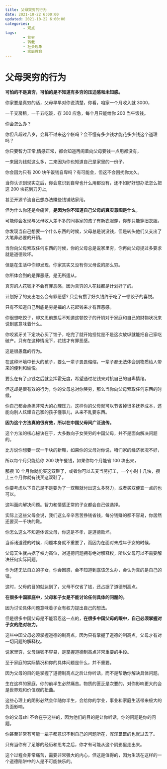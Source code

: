 ```yaml
---
title: 父母哭穷的行为
date: 2021-10-22 6:00:00
updated: 2021-10-22 6:00:00
categories:
        - 观点
tags:
        - 贫穷
        - 转载
        - 社会现象
        - 家庭教育
---
```


# 父母哭穷的行为

**可怕的不是真穷，可怕的是不知道有多穷的压迫感和未知感。**

你家要是真穷的话，父母早早对你说清楚，你看，咱家一个月收入就 3000，

一千交房租，一千五吃饭，存 300 应急，每个月只能给你 200 当午饭钱。

你会怎么办？

你但凡超过八岁，会算不过来这个帐吗？会不懂有多少钱才能花多少钱这个道理吗？

你只要智力正常,情感正常，都会知道再闹着向父母要钱一点用都没有，

一来因为钱就这么多，二来因为你也知道自己是家里的一份子。

你会因为只有 200 块午饭钱自卑吗？有可能会，但这不会困扰你太久。

当你认识到现实之后，你会意识到自卑也什么用都没有，还不如好好想办法怎么把这 200 块花到刀刃上,

甚至开源节流自己想办法赚些钱铺贴家用。

但为什么你还是会痛苦，**是因为你不知道自己父母的真实意图是什么**。

可能你会发现与父母收入差不多的同事家的孩子有新衣服穿，你却只能穿旧衣服。

你发现当自己想要一个什么东西的时候，父母总是说没钱，但是转头他们又支出了大笔非必要的开销。

当你向父母索取任何东西的时候，你的父母总是说家里穷，你再向父母提过多要求就是道德败坏。

但是在生活中你却发现，你家其实又没有你父母说的那么穷。

你所体会到的是罪恶感，是无所适从。

真穷的人花钱才不会有罪恶感，因为真穷的人花钱都是计划好了的。

计划好了的支出怎么会有罪恶感? 只会有攒了好久钱终于吃了一顿饺子的喜悦。

只有不知道自己到底是穷是福的人花起钱来才有罪恶感。

你很想吃饺子，却又思前想后不知道这顿饺子的开销对于家庭和自己的财物状况来说到底意味着什么。

你咬紧牙关下定决心买了饺子，吃完了就开始担忧是不是这次放纵就能把自己家吃破产。只有在这种情况下，花钱才有罪恶感。

这是很愚蠢的行为。

在这种环境中长大的孩子，要么一辈子畏畏缩缩，一辈子都无法体会到物质给人带来的便利和愉悦。

要么在有了点钱之后就会挥霍无度，希望通过花钱来对抗自己的自卑情绪。

但这却是很有效的行为，你的父母总对你哭穷，那么当你向父母索取任何东西的时候，

你自己都会承担非常大的心理压力。这样你的父母就可以节省掉很多抚养成本，还能向别人炫耀自己家的孩子懂事儿，从来不乱要东西。

**因为这个方法真的很有效，所以在中国父母间广泛流传。**

这个方法的核心秘诀在于，大多数向子女哭穷的中国父母，并不是面向解决问题的。

比方说你想要一双一千块的新鞋，如果你的父母对你说，咱们家的经济状况不好，

所以每个月只能给你 200 块午餐钱，如果你每个月能省 100 块出来，

那攒 10 个月你就能买这双鞋了，或者你可以去麦当劳打工，一个小时十几块，攒上三个月你就有钱买这双鞋了。

你要考虑以下自己是不是要为了一双鞋就付出这么多努力，或者买双便宜一点的也可以。

这叫面向解决问题。智力和情感正常的子女都会自己做选择。



实际上这些父母会说，我们这么辛辛苦苦挣钱省钱，每分钱赚的都不容易，你居然还要买一千块的鞋。

你怎么这么不知道体谅父母，你这是不孝，是道德败坏。

当诉诸道德的时候，问题本身就不重要了，而因为在面对未成年子女的时候，

父母天生就占据了权力高位，对道德问题拥有绝对解释权，所以父母可以不需要解决任何实际问题。

作为还无法自立的子女，你会困惑，会不知道到底该怎么办，会认为真的是自己的错。

这时，父母的目的就达到了，父母不仅省了钱，还占据了道德制高点。

**在很多中国家庭中，父母和子女是不能讨论任何具体的问题的。**

因为讨论具体问题意味着子女有权力提出自己的想法。

但是很多中国父母是不能容忍这一点的，**在很多中国父母的眼中，自己必须掌握对子女的绝对权力。**

这些中国父母必须掌握道德的制高点，因为只有掌握了道德的制高点，父母才有对一切问题的解释权。

说家里穷，父母赚钱不容易，是掌握道德制高点非常重要的手段。

至于家庭的实际情况和你的具体问题是什么，并不重要。

因为父母的目的是掌握了道德制高点之后让你听话，而不是帮助你解决具体问题。

生在这样的家庭，你的前半生必然痛苦。物质的匮乏是次要的，对你影响更大的会是世界观和价值观的扭曲。

这些心理上的阴影必然会伴随你半生，会给你的学业，事业和家庭生活带来极大的负面影响。

你的父母shi 不会在乎这些的，因为他们的目的是让你听话，你的问题是你的问题。

你甚至非常有可能一辈子都意识不到自己的问题所在，浑浑噩噩的也就过去了。

只有当你有了足够的经历和思考之后，你才有可能从这个阴影里走出来。

这个过程会非常痛苦，需要非常强大的内心，但这是值得的，因为生活在这样的一个道德陷阱中的人是不可能快乐的。
